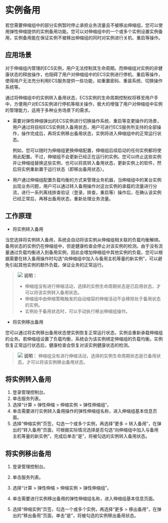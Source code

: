 # 实例备用<a name="as_04_0108"></a>

若您需要伸缩组中的部分实例暂时停止承担业务流量且不被移出伸缩组，您可以使用弹性伸缩提供的实例备用功能。您可以对伸缩组中的一个或多个实例设置实例备用，实例备用能在保证实例不被移出伸缩组的同时对实例进行关机、重启等操作。

## 应用场景<a name="section025714399207"></a>

对于伸缩组内管理的ECS实例，用户无法控制其生命周期。而伸缩组对实例的非健康状态的释放操作，也阻碍了用户对伸缩组中的ECS实例进行停机、重启等操作，使得用户无法充分利用ECS服务提供一些功能，如重置密码、重装系统、切换操作系统等。

通过将伸缩组中的实例转入备用状态，ECS实例的生命周期控制权将移至用户手中，方便用户对ECS实例进行停机等相关操作，极大的增强了用户对伸缩组中实例的管理能力，适用于多种业务场景下的需求。

-   需要对弹性伸缩弹出的ECS实例进行切换操作系统、重启等变更操作的场景，用户通过将目标ECS实例转入备用状态，用户可进行ECS服务所支持的全部操作，操作完成后，再将实例移出备用状态，实例将进入伸缩组中的正常运行状态。

    例如，您可以随时为伸缩组更换伸缩配置，伸缩组后续启动的任何实例都将使用此配置。不过，伸缩组不会更新已经正在运行的实例。您可以终止这些实例并让伸缩组替换这些实例，也可以将其转入备用状态，更新实例上的软件，然后将实例重新置于运行状态（即移出备用状态）。

-   用户通过伸缩组配置负载均衡的方式来管理业务机器，当伸缩组中的某台实例出现业务问题，用户可以通过转入备用操作对这台实例的承载的流量进行分流，进行一系列离线排查验证（登录，排查，重启等）操作后，在确认该实例已经正常后，再移出备用状态，重新处理业务流量。

## 工作原理<a name="section9288616192219"></a>

-   将实例转入备用

当您选择将实例转入备用，系统会自动将该实例从伸缩组相关联的负载均衡解绑。备用状态的实例仍在伸缩组中，但是健康检查会停止对该实例的检测。由于没有流量通过负载均衡进入到备用实例，因此会增加伸缩组中其他实例的负载，您可以根据需要在转入备用操作时勾选“向伸缩组中加入与备用主机等量的新实例”，可以避免引起其他实例的额外负载，保证业务的正常运行。

>![](public_sys-resources/icon-note.gif) **说明：** 
>-   伸缩组没有进行伸缩活动，选择的实例生命周期状态是已启用状态，才可以将该实例转入备用状态。
>-   伸缩组中由伸缩策略触发的自动缩容的伸缩活动不会移除处于备用状态的实例。
>-   实例处于备用状态时，可以手动执行移出伸缩组操作。

-   将实例移出备用

您可以通过将实例移出备用状态使实例恢复正常运行状态，实例会重新承载伸缩组的业务。若伸缩组设置了负载均衡，系统会为该实例绑定伸缩组的负载均衡。实例恢复正常运行状态后，健康检查会恢复对该实例健康状态的检测。

>![](public_sys-resources/icon-note.gif) **说明：** 
>伸缩组没有进行伸缩活动，选择的实例生命周期状态是已备用状态，才可以将该实例移出备用状态。

## 将实例转入备用<a name="section71122025162217"></a>

1.  登录管理控制台。
2.  单击服务列表。
3.  选择“计算 \> 弹性伸缩 \> 伸缩实例 \> 弹性伸缩组”。
4.  单击需要进行实例转入备用操作的弹性伸缩组名称，进入伸缩组基本信息页面。
5.  选择“伸缩实例”页签，勾选一个或多个实例，再选择“更多 \> 转入备用”，在弹出的“转入备用”页面，可根据实际情况选择是否勾选“向伸缩组中加入与备用主机等量的新实例”，完成后单击“是”，将被勾选的实例转入备用状态。

## 将实例移出备用<a name="section4884154118226"></a>

1.  登录管理控制台。

1.  单击服务列表。
2.  选择“计算 \> 弹性伸缩 \> 伸缩实例 \> 弹性伸缩组”。
3.  单击需要进行实例移出备用的弹性伸缩组名称，进入伸缩组基本信息页面。
4.  选择“伸缩实例”页签，勾选一个或多个实例，再选择“更多 \> 移出备用”，在弹出的“移出备用”页面，单击“是”，将被勾选的实例移出备用状态。

